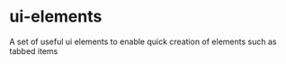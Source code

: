 # ui-elements
A set of useful ui elements to enable quick creation of elements such as tabbed items
